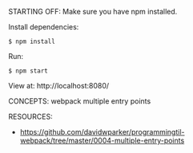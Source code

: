 STARTING OFF:
Make sure you have npm installed.

Install dependencies:
```
$ npm install
```

Run:
```
$ npm start
```

View at: http://localhost:8080/

CONCEPTS:
webpack multiple entry points

RESOURCES:
* https://github.com/davidwparker/programmingtil-webpack/tree/master/0004-multiple-entry-points
